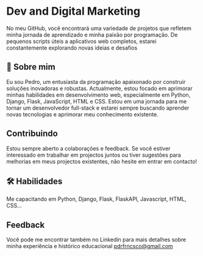 
# Dev and Digital Marketing

No meu GitHub, você encontrará uma variedade de projetos que refletem minha jornada de aprendizado e minha paixão por programação. De pequenos scripts úteis a aplicativos web completos, estarei constantemente explorando novas ideias e desafios


## 🚀 Sobre mim

Eu sou Pedro, um entusiasta da programação apaixonado por construir soluções inovadoras e robustas. Actualmente, estou focado em aprimorar minhas habilidades em desenvolvimento web, especialmente em Python, Django, Flask, JavaScript, HTML e CSS. Estou em uma jornada para me tornar um desenvolvedor full-stack e estarei sempre buscando aprender novas tecnologias e aprimorar meu conhecimento existente.


## Contribuindo

Estou sempre aberto a colaborações e feedback. Se você estiver interessado em trabalhar em projectos juntos ou tiver sugestões para melhorias em meus projectos existentes, não hesite em entrar em contacto!

## 🛠 Habilidades
Me capacitando em Python, Django, Flask, FlaskAPI, Javascript, HTML, CSS...


## Feedback

Você pode me encontrar também no Linkedin para mais detalhes sobre minha experiência e histórico educacional pdrfrncsco@gmail.com

